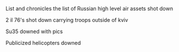 List and chronicles the list of Russian high level air assets shot down

2 il 76's shot down carrying troops outside of kviv 

Su35 downed with pics

Publicized helicopters downed




